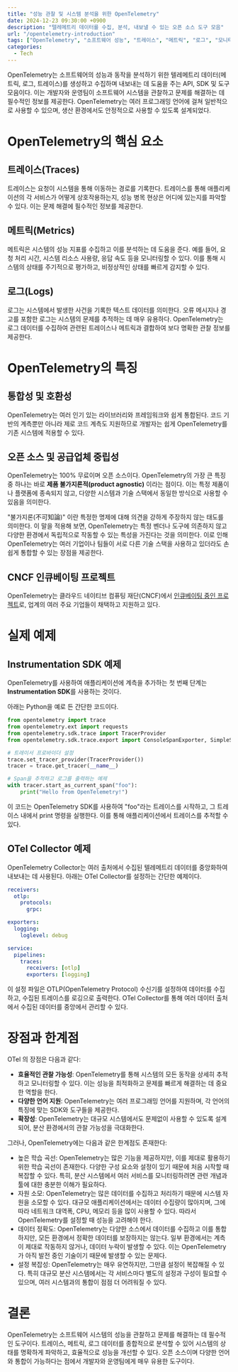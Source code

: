 ```yaml
---
title: "성능 관찰 및 시스템 분석을 위한 OpenTelemetry"
date: 2024-12-23 09:30:00 +0900
description: "텔레메트리 데이터를 수집, 분석, 내보낼 수 있는 오픈 소스 도구 모음"
url: "/opentelemetry-introduction"
tags: ["OpenTelemetry", "소프트웨어 성능", "트레이스", "메트릭", "로그", "모니터링", "분산 시스템", "CNCF", "불가지론"]
categories:
  - Tech
---
```


OpenTelemetry는 소프트웨어의 성능과 동작을 분석하기 위한 텔레메트리 데이터(메트릭, 로그, 트레이스)를 생성하고 수집하며 내보내는 데 도움을 주는 API, SDK 및 도구 모음이다. 이는 개발자와 운영팀이 소프트웨어 시스템을 관찰하고 문제를 해결하는 데 필수적인 정보를 제공한다. OpenTelemetry는 여러 프로그래밍 언어에 걸쳐 일반적으로 사용할 수 있으며, 생산 환경에서도 안정적으로 사용할 수 있도록 설계되었다.

# OpenTelemetry의 핵심 요소

## **트레이스(Traces)**
   트레이스는 요청이 시스템을 통해 이동하는 경로를 기록한다. 트레이스를 통해 애플리케이션의 각 서비스가 어떻게 상호작용하는지, 성능 병목 현상은 어디에 있는지를 파악할 수 있다. 이는 문제 해결에 필수적인 정보를 제공한다.

## **메트릭(Metrics)**
   메트릭은 시스템의 성능 지표를 수집하고 이를 분석하는 데 도움을 준다. 예를 들어, 요청 처리 시간, 시스템 리소스 사용량, 응답 속도 등을 모니터링할 수 있다. 이를 통해 시스템의 상태를 주기적으로 평가하고, 비정상적인 상태를 빠르게 감지할 수 있다.

## **로그(Logs)**
   로그는 시스템에서 발생한 사건을 기록한 텍스트 데이터를 의미한다. 오류 메시지나 경고를 포함한 로그는 시스템의 문제를 추적하는 데 매우 유용하다. OpenTelemetry는 로그 데이터를 수집하여 관련된 트레이스나 메트릭과 결합하여 보다 명확한 관찰 정보를 제공한다.

# OpenTelemetry의 특징

## **통합성 및 호환성**
   OpenTelemetry는 여러 인기 있는 라이브러리와 프레임워크와 쉽게 통합된다. 코드 기반의 계측뿐만 아니라 제로 코드 계측도 지원하므로 개발자는 쉽게 OpenTelemetry를 기존 시스템에 적용할 수 있다.

## **오픈 소스 및 공급업체 중립성**
   OpenTelemetry는 100% 무료이며 오픈 소스이다. OpenTelemetry의 가장 큰 특징 중 하나는 바로 **제품 불가지론적(product agnostic)** 이라는 점이다. 이는 특정 제품이나 플랫폼에 종속되지 않고, 다양한 시스템과 기술 스택에서 동일한 방식으로 사용할 수 있음을 의미한다.
   
   "불가지론(不可知論)" 이란 특정한 명제에 대해 의견을 강하게 주장하지 않는 태도를 의미한다. 이 말을 적용해 보면, OpenTelemetry는 특정 벤더나 도구에 의존하지 않고 다양한 환경에서 독립적으로 작동할 수 있는 특성을 가진다는 것을 의미한다. 이로 인해 OpenTelemetry는 여러 기업이나 팀들이 서로 다른 기술 스택을 사용하고 있더라도 손쉽게 통합할 수 있는 장점을 제공한다.

## **CNCF 인큐베이팅 프로젝트**
   OpenTelemetry는 클라우드 네이티브 컴퓨팅 재단(CNCF)에서 [인큐베이팅 중인 프로젝트](https://www.cncf.io/projects/opentelemetry/)로, 업계의 여러 주요 기업들이 채택하고 지원하고 있다.

# 실제 예제

## **Instrumentation SDK 예제**

OpenTelemetry를 사용하여 애플리케이션에 계측을 추가하는 첫 번째 단계는 **Instrumentation SDK**를 사용하는 것이다.

아래는 Python을 예로 든 간단한 코드이다.

```python
from opentelemetry import trace
from opentelemetry.ext import requests
from opentelemetry.sdk.trace import TracerProvider
from opentelemetry.sdk.trace.export import ConsoleSpanExporter, SimpleSpanProcessor

# 트레이서 프로바이더 설정
trace.set_tracer_provider(TracerProvider())
tracer = trace.get_tracer(__name__)

# Span을 추적하고 로그를 출력하는 예제
with tracer.start_as_current_span("foo"):
    print("Hello from OpenTelemetry!")

```
이 코드는 OpenTelemetry SDK를 사용하여 "foo"라는 트레이스를 시작하고, 그 트레이스 내에서 print 명령을 실행한다. 이를 통해 애플리케이션에서 트레이스를 추적할 수 있다.

## OTel Collector 예제
OpenTelemetry Collector는 여러 출처에서 수집된 텔레메트리 데이터를 중앙화하여 내보내는 데 사용된다. 아래는 OTel Collector를 설정하는 간단한 예제이다.

```yaml
receivers:
  otlp:
    protocols:
      grpc:

exporters:
  logging:
    loglevel: debug

service:
  pipelines:
    traces:
      receivers: [otlp]
      exporters: [logging]
```
이 설정 파일은 OTLP(OpenTelemetry Protocol) 수신기를 설정하여 데이터를 수집하고, 수집된 트레이스를 로깅으로 출력한다. OTel Collector를 통해 여러 데이터 출처에서 수집된 데이터를 중앙에서 관리할 수 있다.

# 장점과 한계점

OTel 의 장점은 다음과 같다:

- **효율적인 관찰 가능성**: OpenTelemetry를 통해 시스템의 모든 동작을 상세히 추적하고 모니터링할 수 있다. 이는 성능을 최적화하고 문제를 빠르게 해결하는 데 중요한 역할을 한다.
- **다양한 언어 지원**: OpenTelemetry는 여러 프로그래밍 언어를 지원하며, 각 언어의 특징에 맞는 SDK와 도구들을 제공한다.
- **확장성**: OpenTelemetry는 대규모 시스템에서도 문제없이 사용할 수 있도록 설계되어, 분산 환경에서의 관찰 가능성을 극대화한다.

그러나, OpenTelemetry에는 다음과 같은 한계점도 존재한다:

- 높은 학습 곡선: OpenTelemetry는 많은 기능을 제공하지만, 이를 제대로 활용하기 위한 학습 곡선이 존재한다. 다양한 구성 요소와 설정이 있기 때문에 처음 시작할 때 복잡할 수 있다. 특히, 분산 시스템에서 여러 서비스를 모니터링하려면 관련 개념과 툴에 대한 충분한 이해가 필요하다.
- 자원 소모: OpenTelemetry는 많은 데이터를 수집하고 처리하기 때문에 시스템 자원을 소모할 수 있다. 대규모 애플리케이션에서는 데이터 수집량이 많아지며, 그에 따라 네트워크 대역폭, CPU, 메모리 등을 많이 사용할 수 있다. 따라서 OpenTelemetry를 설정할 때 성능을 고려해야 한다.
- 데이터 정확도: OpenTelemetry는 다양한 소스에서 데이터를 수집하고 이를 통합하지만, 모든 환경에서 정확한 데이터를 보장하지는 않는다. 일부 환경에서는 계측이 제대로 작동하지 않거나, 데이터 누락이 발생할 수 있다. 이는 OpenTelemetry가 아직 발전 중인 기술이기 때문에 발생할 수 있는 문제다.
- 설정 복잡성: OpenTelemetry는 매우 유연하지만, 그만큼 설정이 복잡해질 수 있다. 특히 대규모 분산 시스템에서는 각 서비스마다 별도의 설정과 구성이 필요할 수 있으며, 여러 시스템과의 통합이 점점 더 어려워질 수 있다.


# 결론

OpenTelemetry는 소프트웨어 시스템의 성능을 관찰하고 문제를 해결하는 데 필수적인 도구이다. 트레이스, 메트릭, 로그 데이터를 종합적으로 분석할 수 있어 시스템의 상태를 명확하게 파악하고, 효율적으로 성능을 개선할 수 있다. 오픈 소스이며 다양한 언어와 통합이 가능하다는 점에서 개발자와 운영팀에게 매우 유용한 도구이다.
